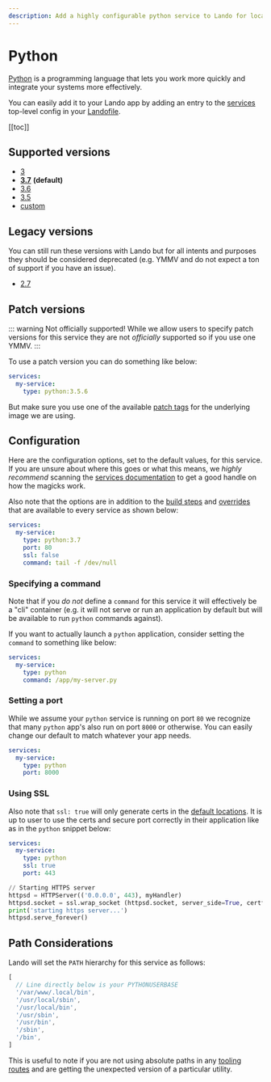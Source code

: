 ```yaml
---
description: Add a highly configurable python service to Lando for local development with all the power of Docker and Docker Compose.
---
```


# Python

[Python](https://www.python.org/) is a programming language that lets you work more quickly and integrate your systems more effectively.

You can easily add it to your Lando app by adding an entry to the [services](./../config/services.md) top-level config in your [Landofile](./../config/lando.md).

[[toc]]

## Supported versions

*   [3](https://hub.docker.com/r/_/python/)
*   **[3.7](https://hub.docker.com/r/_/python/)** **(default)**
*   [3.6](https://hub.docker.com/r/_/python/)
*   [3.5](https://hub.docker.com/r/_/python/)
*   [custom](./../config/services.md#advanced)

## Legacy versions

You can still run these versions with Lando but for all intents and purposes they should be considered deprecated (e.g. YMMV and do not expect a ton of support if you have an issue).

*   [2.7](https://hub.docker.com/r/_/python/)

## Patch versions

::: warning Not officially supported!
While we allow users to specify patch versions for this service they are not *officially* supported so if you use one YMMV.
:::

To use a patch version you can do something like below:

```yaml
services:
  my-service:
    type: python:3.5.6
```

But make sure you use one of the available [patch tags](https://hub.docker.com/r/library/python/tags/) for the underlying image we are using.

## Configuration

Here are the configuration options, set to the default values, for this service. If you are unsure about where this goes or what this means, we *highly recommend* scanning the [services documentation](./../config/services.md) to get a good handle on how the magicks work.

Also note that the options are in addition to the [build steps](./../config/services.md#build-steps) and [overrides](./../config/services.md#overrides) that are available to every service as shown below:

```yaml
services:
  my-service:
    type: python:3.7
    port: 80
    ssl: false
    command: tail -f /dev/null
```

### Specifying a command

Note that if you *do not* define a `command` for this service it will effectively be a "cli" container (e.g. it will not serve or run an application by default but will be available to run `python` commands against).

If you want to actually launch a `python` application, consider setting the `command` to something like below:

```yaml
services:
  my-service:
    type: python
    command: /app/my-server.py
```

### Setting a port

While we assume your `python` service is running on port `80` we recognize that many `python` app's also run on port `8000` or otherwise. You can easily change our default to match whatever your app needs.

```yaml
services:
  my-service:
    type: python
    port: 8000
```

### Using SSL

Also note that `ssl: true` will only generate certs in the [default locations](./../config/security.md). It is up to user to use the certs and secure port correctly in their application like as in the `python` snippet below:

```yaml
services:
  my-service:
    type: python
    ssl: true
    port: 443
```

```python
// Starting HTTPS server
httpsd = HTTPServer(('0.0.0.0', 443), myHandler)
httpsd.socket = ssl.wrap_socket (httpsd.socket, server_side=True, certfile='/certs/cert.crt', keyfile='/certs/cert.key')
print('starting https server...')
httpsd.serve_forever()
```

## Path Considerations

Lando will set the `PATH` hierarchy for this service as follows:

```js
[
  // Line directly below is your PYTHONUSERBASE
  '/var/www/.local/bin',
  '/usr/local/sbin',
  '/usr/local/bin',
  '/usr/sbin',
  '/usr/bin',
  '/sbin',
  '/bin',
]
```

This is useful to note if you are not using absolute paths in any [tooling routes](./../config/tooling.md) and are getting the unexpected version of a particular utility.

<RelatedGuides tag="Python}"/>
